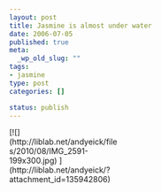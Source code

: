 ```yaml
--- 
layout: post
title: Jasmine is almost under water
date: 2006-07-05
published: true
meta: 
  _wp_old_slug: ""
tags: 
- jasmine
type: post
categories: []

status: publish
---
```

<div class="wp-caption alignleft" style="width: 199px">[![](http://liblab.net/andyeick/files/2010/08/IMG_2591-199x300.jpg) ](http://liblab.net/andyeick/?attachment_id=135942806)



</div><br />

